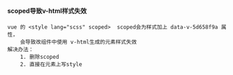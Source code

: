 ####  scoped导致v-html样式失效

```
vue 的 <style lang="scss" scoped>  scoped会为样式加上 data-v-5d658f9a 属性，
	会导致改组件中使用 v-html生成的元素样式失效
解决办法：
	1. 删除scoped
	2. 直接在元素上写style
```
